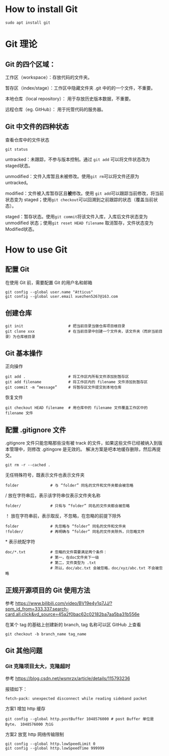 # How to install Git
```shell
sudo apt install git
```
# Git 理论
## Git 的四个区域：  
工作区（workspace）：存放代码的文件夹。

暂存区（index/stage）：工作区中隐藏文件夹 .git 中的的一个文件，不重要。

本地仓库（local repository）： 用于存放历史版本数据，不重要。

远程仓库（eg. GitHub）： 用于托管代码的服务器。  
## Git 中文件的四种状态
查看仓库中的文件状态
```shell
git status
```
untracked：未跟踪，不参与版本控制。通过 `git add` 可以将文件状态改为 staged状态。

unmodified：文件入库暂且未被修改。使用`git rm`可以将文件还原为 untracked。

modified：文件被入库暂存区且**被**修改。使用 `git add`可以跟踪当前修改，将当前状态变为 staged；使用`git checkout`可以回溯到之前跟踪的状态（覆盖当前状态）。

staged：暂存状态。使用`git commit`将该文件入库，入库后文件状态变为 unmodified 状态；使用`git reset HEAD filename` 取消暂存，文件状态变为 Modified状态。

# How to use Git
## 配置 Git
在使用 Git 前，需要配置 Git 的用户名和邮箱
```shell
git config --global user.name "Atticus"
git config --global user.email xuezhen5267@163.com
```
## 创建仓库
```shell
git init                    # 把当前目录当做仓库项目根目录
git clone xxx               # 在当前目录中创建一个文件夹，该文件夹（而非当前目录）为仓库根目录
```
## Git 基本操作
正向操作
```shell
git add .                   # 将工作区内所有文件添加到暂存区
git add filename            # 将工作区内的 filename 文件添加到暂存区
git commit -m “message”     # 将暂存区文件提交到本地仓库 
```
恢复文件
```shell
git checkout HEAD filename  # 用仓库中的 filename 文件覆盖工作区中的 filename 文件
```
## 配置 .gitignore 文件
.gitignore 文件只能忽略那些没有被 track 的文件，如果这些文件已经被纳入到版本管理中，则修改 .gitingore 是无效的。 解决方案是吧本地缓存删除，然后再提交。
```shell
git rm -r --cached .
``` 

无任特殊符号，既表示文件也表示文件夹
```shell 
folder              # 与 “folder” 同名的文件和文件夹都会被忽略
```
/ 放在字符串后，表示该字符串仅表示文件夹名称
```shell
folder/             # 只有与 “folder” 同名的文件夹都会被忽略
```
！ 放在字符串前，表示取反，不忽略，在忽略的前提下除外
```shell
folder              # 先忽略与 “folder” 同名的文件和文件夹
!folder/            # 再明确与 “folder” 同名的文件夹除外，只忽略文件
```
\* 表示统配字符
```shell
doc/*.txt           # 忽略的文件需要满足两个条件：
                    # 第一，在doc文件夹下一级
                    # 第二，文件类型为 .txt
                    # 所以，doc/abc.txt 会被忽略，doc/xyz/abc.txt 不会被忽略
```
## 正规开源项目的 Git 使用方法
参考 <https://www.bilibili.com/video/BV19e4y1q7JJ/?spm_id_from=333.337.search-card.all.click&vd_source=45a2f0bac62c02182ba7aa5ba31b556e>

在某个 tag 的基础上创建新的 branch, tag 名称可以区 GitHub 上查看
```shell
git checkout -b branch_name tag_name
```

## Git 其他问题
### Git 克隆项目太大，克隆超时
参考 <https://blog.csdn.net/wsmrzx/article/details/115793236>

报错如下：
```shell
fetch-pack: unexpected disconnect while reading sideband packet
```
方案1 增加 http 缓存
```shell
git config --global http.postBuffer 1048576000 # post Buffer 单位是 Byte， 1048576000 为1G
```
方案2 放宽 http 网络传输限制
```shell
git config --global http.lowSpeedLimit 0
git config --global http.lowSpeedTime 999999
```